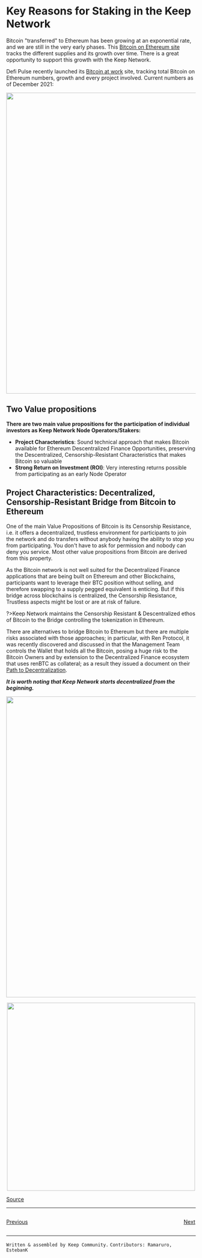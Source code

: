 # Key Reasons for Staking in the Keep Network
Bitcoin "transferred" to Ethereum has been growing at an exponential rate, and we are still in the very early phases. This [Bitcoin on Ethereum site](https://btconethereum.com/) tracks the different supplies and its growth over time. There is a great opportunity to support this growth with the Keep Network.

Defi Pulse recently launched its [Bitcoin at work](https://defipulse.com/btc) site, tracking total Bitcoin on Ethereum numbers, growth and every project involved. Current numbers as of December 2021:

<p align="center">
  <img width="800" src="https://user-images.githubusercontent.com/73607532/103157240-b22b2700-478f-11eb-8b35-e40f92b9d2e1.png">
</p>


## Two Value propositions
**There are two main value propositions for the participation of individual investors as Keep Network Node Operators/Stakers:**
* **Project Characteristics**: Sound technical approach that makes Bitcoin available for Ethereum Descentralized Finance Opportunities, preserving the Descentralized, Censorship-Resistant Characteristics that makes Bitcoin so valuable
* **Strong Return on Investment (ROI)**: Very interesting returns possible from participating as an early Node Operator



## Project Characteristics: Decentralized, Censorship-Resistant Bridge from Bitcoin to Ethereum

One of the main Value Propositions of Bitcoin is its Censorship Resistance, i.e. it offers a decentralized, trustless environment for participants to join the network and do transfers without anybody having the ability to stop you from participating. You don't have to ask for permission and nobody can deny you service. Most other value propositions from Bitcoin are derived from this property.

As the Bitcoin network is not well suited for the Decentralized Finance applications that are being built on Ethereum and other Blockchains, participants want to leverage their BTC position without selling, and therefore swapping to a supply pegged equivalent is enticing. But if this bridge across blockchains is centralized, the Censorship Resistance, Trustless aspects might be lost or are at risk of failure. 

?>Keep Network maintains the Censorship Resistant & Descentralized ethos of Bitcoin to the Bridge controlling the tokenization in Ethereum.

There are alternatives to bridge Bitcoin to Ethereum but there are multiple risks associated with those approaches; in particular, with Ren Protocol, it was recently discovered and discussed in that the Management Team controls the Wallet that holds all the Bitcoin, posing a huge risk to the Bitcoin Owners and by extension to the Decentralized Finance ecosystem that uses renBTC as collateral; as a result they issued a document on their [Path to Decentralization](https://medium.com/renproject/renvm-and-the-road-to-decentralisation-72213c3bee3a).

**_It is worth noting that Keep Network starts decentralized from the beginning._**

<p align="center">
  <img width="800" src="https://user-images.githubusercontent.com/73607532/103157119-8eb3ac80-478e-11eb-8bb4-d2dcbe56593e.png">
</p>
<p align="center">
  <img width="500" src="https://user-images.githubusercontent.com/73607532/103157156-e2be9100-478e-11eb-9c82-29d5131640c6.png">
</p>

[Source](https://defipulse.com/btc)

---

<p style="text-align: left; width:49%; display: inline-block;"><a href="/#/basics/atk">Previous</a></p>
<p style="text-align: right; width:50%;  display: inline-block;"><a href="/#/reasons/roi">Next</a></p>


---
`Written & assembled by Keep Community.`
`Contributors: Ramaruro, EstebanK`
